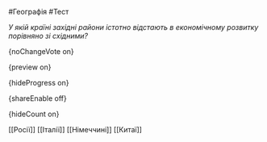 #Географія #Тест

*У якій країні західні райони істотно відстають в економічному розвитку порівняно зі східними?*

{noChangeVote on}

{preview on}

{hideProgress on}

{shareEnable off}

{hideCount on}

[[Росії]]
[[Італії]]
[[Німеччині]]
[[Китаї]]
